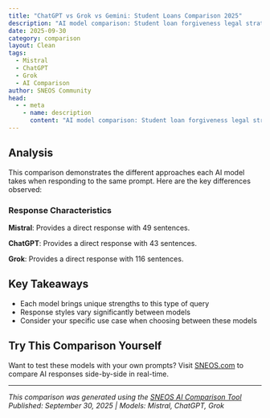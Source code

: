 ```yaml
---
title: "ChatGPT vs Grok vs Gemini: Student Loans Comparison 2025"
description: "AI model comparison: Student loan forgiveness legal strategies and alternatives..."
date: 2025-09-30
category: comparison
layout: Clean
tags:
  - Mistral
  - ChatGPT
  - Grok
  - AI Comparison
author: SNEOS Community
head:
  - - meta
    - name: description
      content: "AI model comparison: Student loan forgiveness legal strategies and alternatives..."
---
```


<ChatComparison
  title="ChatGPT vs Grok vs Gemini: Student Loans Comparison 2025"
  prompt="Student loan forgiveness legal strategies and alternatives"
  :responses='{
    "Mistral": "Student loan forgiveness and alternatives are complex topics that often involve navigating legal and financial landscapes. Here are some strategies and alternatives to consider:\n\n### Legal Strategies for Student Loan Forgiveness\n\n1. **Public Service Loan Forgiveness (PSLF):**\n   - **Eligibility:** Available to borrowers who work full-time for a qualifying employer (government or non-profit organizations) and make 120 qualifying payments under an income-driven repayment plan.\n   - **Process:** Submit an Employment Certification Form annually and apply for forgiveness after making 120 qualifying payments.\n\n2. **Teacher Loan Forgiveness:**\n   - **Eligibility:** Available to teachers who work full-time for five consecutive years in a low-income school or educational service agency.\n   - **Benefits:** Up to $17,500 in loan forgiveness for eligible teachers.\n\n3. **Income-Driven Repayment Plans:**\n   - **Options:** Income-Based Repayment (IBR), Pay As You Earn (PAYE), Revised Pay As You Earn (REPAYE), and Income-Contingent Repayment (ICR).\n   - **Benefits:** After making payments for 20-25 years, any remaining balance may be forgiven.\n\n4. **Total and Permanent Disability Discharge:**\n   - **Eligibility:** Available to borrowers who are totally and permanently disabled.\n   - **Process:** Apply through the U.S. Department of Education and provide necessary documentation.\n\n5. **Bankruptcy:**\n   - **Challenges:** Student loans are generally not dischargeable in bankruptcy unless the borrower can prove \u0022undue hardship.\u0022\n   - **Process:** Consult with a bankruptcy attorney to explore this option.\n\n### Alternatives to Student Loan Forgiveness\n\n1. **Refinancing:**\n   - **Benefits:** Lower interest rates and potentially lower monthly payments.\n   - **Considerations:** Refinancing federal loans into private loans may result in the loss of federal benefits like income-driven repayment plans and forgiveness options.\n\n2. **Consolidation:**\n   - **Benefits:** Simplifies multiple loans into one payment.\n   - **Considerations:** May extend the repayment term, potentially increasing the total amount paid over time.\n\n3. **Employer Assistance Programs:**\n   - **Benefits:** Some employers offer student loan repayment assistance as a benefit.\n   - **Process:** Check with your employer to see if such programs are available.\n\n4. **State-Based Repayment Assistance Programs (RAPs):**\n   - **Benefits:** Some states offer loan repayment assistance for residents working in certain professions.\n   - **Process:** Research and apply for programs in your state.\n\n5. **Volunteer Programs:**\n   - **Benefits:** Programs like AmeriCorps offer education awards that can be used to pay off student loans.\n   - **Process:** Apply and complete a term of service.\n\n6. **Military Service:**\n   - **Benefits:** Various military branches offer loan repayment programs for enlistees.\n   - **Process:** Research and apply through the respective military branch.\n\n### Steps to Take\n\n1. **Educate Yourself:**\n   - Understand the types of loans you have (federal vs. private) and the specific terms and conditions.\n\n2. **Consult Professionals:**\n   - Speak with a financial advisor or student loan counselor to explore your options.\n\n3. **Stay Informed:**\n   - Keep up-to-date with changes in federal and state policies regarding student loan forgiveness and repayment options.\n\n4. **Document Everything:**\n   - Keep detailed records of all communications with loan servicers and any applications you submit.\n\n5. **Be Proactive:**\n   - Don\u2019t wait until you\u2019re in financial distress to explore your options. Start planning early to maximize your benefits.\n\nBy understanding these strategies and alternatives, you can make more informed decisions about managing your student loan debt.",
    "ChatGPT": "Certainly! Here is an overview of legal strategies and alternatives related to student loan forgiveness:\n\n### Legal Strategies for Student Loan Forgiveness\n\n1. **Public Service Loan Forgiveness (PSLF)**\n   - Available for federal Direct Loans.\n   - Borrowers must work full-time for a qualifying employer (government or certain non-profits) and make 120 qualifying monthly payments under a qualifying repayment plan.\n   - After meeting requirements, remaining loan balance is forgiven tax-free.\n\n2. **Income-Driven Repayment (IDR) Forgiveness**\n   - Plans include Income-Based Repayment (IBR), Pay As You Earn (PAYE), Revised Pay As You Earn (REPAYE), and Income-Contingent Repayment (ICR).\n   - After 20 or 25 years of qualifying payments (depending on the plan), any remaining balance is forgiven.\n   - Forgiveness may be considered taxable income depending on current laws.\n\n3. **Teacher Loan Forgiveness**\n   - Available for certain teachers working full-time in low-income schools or educational service agencies for five consecutive years.\n   - Provides forgiveness up to $17,500 on Direct Subsidized and Unsubsidized Loans and Stafford Loans.\n\n4. **Total and Permanent Disability Discharge**\n   - Borrowers who are totally and permanently disabled can apply for discharge of their federal student loans.\n   - Requires documentation from the VA, SSA, or a physician.\n\n5. **Closed School Discharge**\n   - Borrowers may be eligible for discharge if their school closed while they were enrolled or soon after they withdrew.\n\n6. **Borrower Defense to Repayment**\n   - Available if the borrower\u2019s school engaged in misconduct or violated certain laws.\n   - Borrowers can apply to have their federal loans forgiven based on misrepresentation or fraud by the school.\n\n7. **Military Service Deferments and Forgiveness**\n   - Certain military service members may qualify for deferments, and some branches offer loan repayment programs.\n\n### Alternatives to Loan Forgiveness\n\n1. **Refinancing**\n   - Private lenders may offer refinancing to reduce interest rates or monthly payments.\n   - Note: Refinancing federal loans with a private lender causes loss of federal benefits like IDR plans and PSLF.\n\n2. **Repayment Plans**\n   - Standard, graduated, or extended repayment plans to manage monthly payments.\n   - Income-Driven Repayment plans tailor payments to income and family size.\n\n3. **Employer Student Loan Repayment Assistance**\n   - Some employers offer benefits to help repay student loans.\n\n4. **Loan Consolidation**\n   - Federal loan consolidation can simplify payments but may affect eligibility for PSLF or other forgiveness programs.\n\n5. **Making Extra Payments**\n   - Reducing principal faster can decrease total interest paid and shorten payoff time.\n\n6. **Deferment and Forbearance**\n   - Temporary suspension or reduction of payments during hardship.\n\n### Important Considerations\n\n- **Documentation**: Keep detailed records of payments, employer certifications, and correspondence.\n- **Eligibility Verification**: Confirm eligibility criteria carefully to avoid denial.\n- **Tax Implications**: Some forgiveness amounts may be taxable.\n- **Scams**: Beware of fraud or paid services promising quick forgiveness.\n\n### Consulting a Professional\n\n- Consider speaking with a financial advisor or student loan attorney for personalized advice.\n- Utilize resources from the Department of Education and trusted consumer advocacy groups.\n\nIf you need detailed guidance on a specific strategy or need help with application procedures, feel free to ask!",
    "Grok": "Navigating student loan forgiveness involves understanding legal strategies, federal and state programs, and alternative options for managing or eliminating student debt. Below, I\u2019ll outline key legal strategies, programs, and alternatives for student loan forgiveness or relief.\n\n---\n\n### Legal Strategies for Student Loan Forgiveness\n1. **Public Service Loan Forgiveness (PSLF) Program**\n   - **Overview**: A federal program for borrowers who work in qualifying public service jobs (e.g., government, nonprofit organizations) for at least 10 years while making 120 qualifying payments on Direct Loans under an income-driven repayment (IDR) plan.\n   - **Legal Strategy**: Ensure eligibility by consolidating non-Direct Loans (e.g., FFEL, Perkins) into a Direct Consolidation Loan. Track payments using the PSLF Help Tool and submit annual Employment Certification Forms to confirm qualifying employment.\n   - **Recent Developments**: The Biden administration\u2019s PSLF Limited Waiver (expired October 2022) allowed borrowers to receive credit for past payments that previously didn\u2019t qualify. Ongoing reforms aim to simplify the process, so staying updated via the U.S. Department of Education\u2019s website is crucial.\n\n2. **Borrower Defense to Repayment**\n   - **Overview**: Borrowers who attended schools that engaged in fraud or misrepresentation may apply for loan discharge.\n   - **Legal Strategy**: File a Borrower Defense application with detailed evidence of misconduct by the institution. Legal aid organizations or attorneys specializing in student loan law can assist in building a strong case.\n   - **Recent Developments**: The Department of Education has approved discharges for students from specific for-profit colleges (e.g., Corinthian Colleges, ITT Tech). Check for group discharges if your school is part of a settlement.\n\n3. **Bankruptcy Discharge (Rare but Possible)**\n   - **Overview**: dischargings student loans in bankruptcy requires proving \u201Cundue hardship\u201D under the Brunner Test (used in most federal circuits), which evaluates inability to pay, persistence of hardship, and good faith efforts to repay.\n   - **Legal Strategy**: Consult a bankruptcy attorney to file a Chapter 7 or Chapter 13 case and initiate an adversarial proceeding to argue undue hardship. Recent court rulings (e.g., in the Second and Tenth Circuits) have shown slightly more leniency, and proposed reforms may ease standards.\n   - **Challenges**: This is a high bar, often requiring severe financial distress or disability. Legal fees can be significant.\n\n4. **Class Action Lawsuits and Settlements**\n   - **Overview**: Borrowers affected by predatory lending or institutional fraud may join class action lawsuits for loan relief.\n   - **Legal Strategy**: Monitor lawsuits related to your school or loan servicer through legal advocacy groups like the National Consumer Law Center (NCLC) or Project on Predatory Student Lending. Participation may result in partial or full discharge without individual litigation.\n   - **Example**: The 2022 Sweet v. Cardona settlement provided relief to over 200,000 borrowers with pending Borrower Defense claims.\n\n5. **Statute of Limitations (Private Loans)**\n   - **Overview**: For private student loans, the statute of limitations on debt collection varies by state (typically 3-6 years from the date of default).\n   - **Legal Strategy**: If a private loan is beyond the statute of limitations, you may be able to avoid repayment by asserting this defense in court if sued. Consult an attorney, as making payments can restart the clock in some states.\n\n---\n\n### Federal Forgiveness and Relief Programs\n1. **Income-Driven Repayment (IDR) Forgiveness**\n   - Plans like Income-Based Repayment (IBR), Pay As You Earn (PAYE), and Revised Pay As You Earn (REPAYE) cap payments at a percentage of discretionary income (10-20%) for 20-25 years, after which remaining debt is forgiven.\n   - **Strategy**: Enroll via StudentAid.gov and recertify income annually. Track payments to ensure eligibility for forgiveness at the end of the term.\n   - **Note**: Forgiven amounts may be taxable as income unless under specific exemptions (e.g., tax-free under PSLF or recent waivers through 2025).\n\n2. **Teacher Loan Forgiveness**\n   - Offers up to $17,500 in forgiveness for teachers in low-income schools after 5 years of service.\n   - **Strategy**: Confirm eligibility (must teach full-time in a qualifying school) and apply through your loan servicer with proper documentation.\n\n3. **Total and Permanent Disability (TPD) Discharge**\n   - Discharges loans for borrowers with a permanent disability verified by the Social Security Administration, VA, or a physician.\n   - **Strategy**: Apply via Nelnet (the designated TPD servicer) with supporting medical documentation. Monitor post-discharge to avoid reinstatement due to income thresholds.\n\n4. **Closed School Discharge**\n   - Discharges loans if your school closed while you were enrolled or within 120 days of withdrawal.\n   - **Strategy**: Apply through StudentAid.gov with proof of enrollment during closure. Avoid transferring credits to another school if seeking full discharge.\n\n---\n\n### Alternatives to Forgiveness\n1. **Loan Consolidation**\n   - Combine multiple federal loans into a single Direct Consolidation Loan to simplify repayment and potentially qualify for PSLF or IDR.\n   - **Caution**: Consolidation may reset payment counts for forgiveness programs and increase total interest paid.\n\n2. **Refinancing (Private Loans)**\n   - Refinance federal or private loans with a private lender for a lower interest rate or extended term to reduce monthly payments.\n   - **Caution**: Refinancing federal loans into private loans forfeits access to federal forgiveness programs, deferment, and IDR plans. Weigh benefits against loss of protections.\n\n3. **Employer Assistance Programs**\n   - Some employers offer student loan repayment assistance as a benefit (up to $5,250 tax-free annually through 2025 under the CARES Act extension).\n   - **Strategy**: Check with HR or negotiate inclusion in job offers. Search for roles in industries (e.g., healthcare, education) that commonly provide this perk.\n\n4. **State-Specific Forgiveness Programs**\n   - Many states offer loan forgiveness for professionals (e.g., doctors, nurses, lawyers) in underserved areas. Examples include the California State Loan Repayment Program or New York\u2019s District Attorney and Indigent Legal Services Attorney Loan Forgiveness.\n   - **Strategy**: Research programs via your state\u2019s education or workforce department and confirm eligibility criteria.\n\n5. **Scholarships, Grants, and Crowdfunding**\n   - Apply for post-graduation scholarships or grants targeting student debt relief. Platforms like GoFundMe can also help raise funds from personal networks.\n   - **Strategy**: Leverage resources like Fastweb or local community foundations for funding opportunities.\n\n---\n\n### Key Considerations and Risks\n- **Scams**: Avoid companies promising guaranteed forgiveness for a fee. Legitimate programs are free to apply for through StudentAid.gov or trusted legal aid.\n- **Tax Implications**: Forgiven debt under IDR (outside PSLF) may be taxable unless current exemptions (e.g., through 2025) are extended.\n- **Legal Costs**: Hiring attorneys for bankruptcy or Borrower Defense cases can be expensive; seek free or low-cost help from organizations like Legal Services Corporation or NCLC.\n- **Pending Legislation**: Monitor federal policy changes (e.g., proposed Student Loan Relief Act) that could expand forgiveness or alter repayment terms.\n\n---\n\n### Resources for Further Assistance\n- **Federal Student Aid Office**: StudentAid.gov for program applications and updates.\n- **National Consumer Law Center (NCLC)**: Offers guides and referrals for student loan issues (nclc.org).\n- **Legal Aid Organizations**: Free or low-cost legal help for bankruptcy or Borrower Defense claims (findlegalhelp.org).\n- **Student Loan Borrower Assistance**: A project by NCLC providing tools and resources (studentloanborrowerassistance.org).\n\n---\n\n### Next Steps\n1. Assess your loan type (federal vs. private) and employment status to identify eligible programs (e.g., PSLF for public sector workers).\n2. Use the Federal Student Aid Simulator to estimate payments under IDR or forgiveness timelines.\n3. Consult a student loan attorney or counselor if considering bankruptcy or Borrower Defense.\n4. Stay informed on policy changes, as forgiveness programs and legal precedents evolve rapidly.\n\nIf you have specific details about your loans (e.g., type, amount, employment), I can help tailor a strategy further. Let me know!"
  }'
  published-date="14:07"
/>

## Analysis

This comparison demonstrates the different approaches each AI model takes when responding to the same prompt. Here are the key differences observed:

### Response Characteristics

**Mistral**: Provides a direct response with 49 sentences. 

**ChatGPT**: Provides a direct response with 43 sentences. 

**Grok**: Provides a direct response with 116 sentences. 

## Key Takeaways

- Each model brings unique strengths to this type of query
- Response styles vary significantly between models
- Consider your specific use case when choosing between these models

## Try This Comparison Yourself

Want to test these models with your own prompts? Visit [SNEOS.com](https://sneos.com) to compare AI responses side-by-side in real-time.

---

*This comparison was generated using the [SNEOS AI Comparison Tool](https://sneos.com)*
*Published: September 30, 2025 | Models: Mistral, ChatGPT, Grok*

